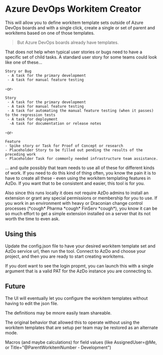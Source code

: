 # Azure DevOps Workitem Creator

This will allow you to define workitem template sets outside of Azure DevOps boards and with a single click, create a single or set of parent and workitems based on 
one of those templates. 


> But Azure DevOps boards already have templates.

That does not help when typical user stories or bugs need to have a specific set of child tasks. A standard user story for some teams could look like one of these...

```
Story or Bug
 - A task for the primary development
 - A task for manual feature testing
```
-or-
```
Story
 - A task for the primary development
 - A task for manual feature testing
 - A task for automating the manual feature testing (when it passes) to the regression tests
 - A task for deployment
  -A task for documentation or release notes
```
-or-
```
Feature
- Spike story or Task for Proof of Concept or research
- Placeholder Story to be filled out pending the results of the preceding work
- Placeholder Task for commonly needed infrastructure team assistance.	
```

... and quite possibly that team needs to use all of these for different kinds of work. If you need to do this kind of thing often, you know the pain it is to have to create
all these - even using the workitem templating features in AzDo. If you want that to be consistent and easier, this tool is for you.

Also since this runs locally it does not require AzDo admins to install an extension or grant any special permissions or membership for you to use. If you work in an environment with 
heavy or Draconian change control processes (\*cough\* Pharma \*cough\* FinServ \*cough\*), you know it can be so much effort to get a simple extension installed on a server that
its not worth the time to even ask.



## Using this
Update the config.json file to have your desired workitem template set and AzDo service url, then run the tool. Connect to AzDo and choose your project, and then you are ready
to start creating workitems. 

If you dont want to see the login propmt, you can launch this with a single argument that is a valid PAT for the AzDo instance you are connecting to.



## Future
The UI will eventually let you configure the workitem templates without having to edit the json file.

The definitions may be mnore easily team shareable.

The original behavior that allowed this to operate without using the workitem templates that are setup per team may be restored as an alternate mode.

Macros (and maybe calculations) for field values (like AssignedUser=@Me, or Title="@ParentWorkitemNumber - Development")
